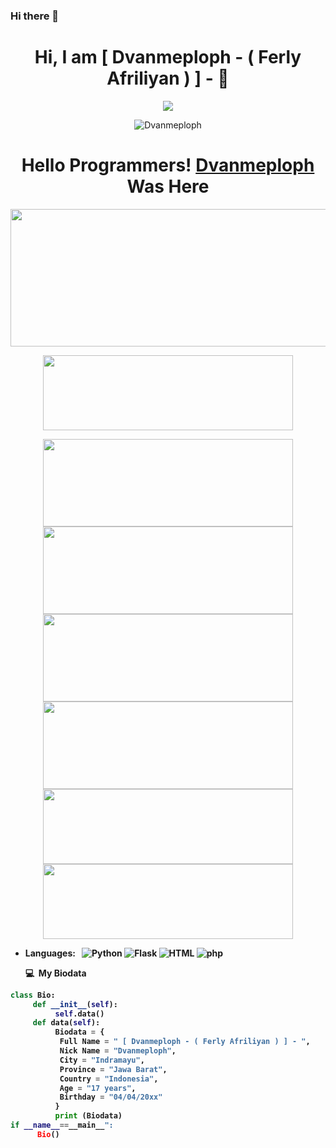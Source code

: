 ### Hi there 👋
<!--
**Dvanmeploph/Dvanmeploph** is a ✨ _special_ ✨ repository because its `README.md` (this file) appears on your GitHub profile.

Here are some ideas to get you started:



<h1 align="center"> Hello World :) </h1>
<p align="center">
•●•
</p>

<img src="https://github.com/Dvanmeploph/Dvanmeploph/blob/main/Hello World/status_me_status_90e259db678545f49a41faf12e095d58.jpg" width="640" title="Menu" alt="Menu">

      <!--![](https://github.com/Dvanmeploph/Itsmeafriliyan/blob/main/Hello%20World/status_me_status_90e259db678545f49a41faf12e095d58.jpg)-->
<p align="center"> <h1 align="center"> Hi, I am [ Dvanmeploph - ( Ferly Afriliyan ) ] - 👋</h1> </p>
<p align="center">
<a href="https://github.com/Denventa/"><img src="https://img.shields.io/badge/-Github-FFA116?style=for-the-badge&logo=Github&logoColor=black"/> </a>
</p>

<p align="center"> <img src="https://komarev.com/ghpvc/?username=Itsmeafriliyan&label=Profile%20views&color=0e75b6&style=flat" alt="Dvanmeploph"/></p>
<h1 align="center">
  <b>Hello Programmers!<b> <a href="https://www.facebook.com/Denventa.Xayonara.Team.UnlimitedARMY" target="blank">Dvanmeploph</a> Was Here
</h1>

<p align="center">
  <img width="600" height="220" src="https://github-readme-stats.vercel.app/api?username=Itsmeafriliyan&show_icons=true&theme=chartreuse-dark&locale=id">
</p>
<p align="center">
  <img width="400" height="120" src="https://github-readme-stats.vercel.app/api/top-langs/?username=Itsmeafriliyan&layout=compact&theme=chartreuse-dark">
</p>
<p align="center">
<a href="https://github.com/Itsmeafriliyan/baileys"><img width="400" height="140" src="https://github-readme-stats.vercel.app/api/pin/?username=Itsmeafriliyan&repo=baileys&theme=chartreuse-dark"></a>
<a href="https://github.com/Itsmeafriliyan/elite"><img width="400" height="140" src="https://github-readme-stats.vercel.app/api/pin/?username=Itsmeafriliyan&repo=elite&theme=chartreuse-dark"></a>
<a href="https://github.com/Itsmeafriliyan/DARK-FB"><img width="400" height="140" src="https://github-readme-stats.vercel.app/api/pin/?username=Itsmeafriliyan&repo=DARK-FB&theme=chartreuse-dark"></a>
<a href="https://github.com/Itsmeafriliyan/proxy-list"><img width="400" height="140" src="https://github-readme-stats.vercel.app/api/pin/?username=Itsmeafriliyan&repo=proxy-list&theme=chartreuse-dark"></a>
<a href="https://github.com/Itsmeafriliyan/facebook-tools"><img width="400" height="120" src="https://github-readme-stats.vercel.app/api/pin/?username=Itsmeafriliyan&repo=facebook-tools&theme=chartreuse-dark"></a>
<a href="https://github.com/Itsmeafriliyan/Get-Info"><img width="400" height="120" src="https://github-readme-stats.vercel.app/api/pin/?username=Itsmeafriliyan&repo=Get-Info&theme=chartreuse-dark"></a>


- Languages: &nbsp;
  ![Python](https://img.shields.io/badge/-Python-333333?style=flat&logo=Python&logoColor=007ACC)
  ![Flask](https://img.shields.io/badge/-Flask-333333?style=flat&logo=Flask&logoColor=007ACC)
  ![HTML](https://img.shields.io/badge/-HTML-333333?style=flat&logo=HTML5)
  ![php](https://img.shields.io/badge/-php-333333?style=flat&logo=php&logoColor=1572B6)
  
  **💻 &nbsp;My Biodata**
  
```python
class Bio:
     def __init__(self):
          self.data()
     def data(self):
          Biodata = {
           Full Name = " [ Dvanmeploph - ( Ferly Afriliyan ) ] - ",
           Nick Name = "Dvanmeploph",
           City = "Indramayu",
           Province = "Jawa Barat",
           Country = "Indonesia",
           Age = "17 years",
           Birthday = "04/04/20xx"
          } 
          print (Biodata)
if __name__==__main__":
      Bio()
```
